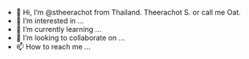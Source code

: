 - 👋 Hi, I’m @stheerachot from Thailand. Theerachot S. or call me Oat.
- 👀 I’m interested in ...
- 🌱 I’m currently learning ...
- 💞️ I’m looking to collaborate on ...
- 📫 How to reach me ...

<!---
stheerachot/stheerachot is a ✨ special ✨ repository because its `README.md` (this file) appears on your GitHub profile.
You can click the Preview link to take a look at your changes.
--->
